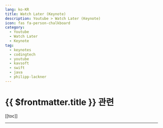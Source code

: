 ```yaml
---
lang: ko-KR
title: Watch Later (Keynote)
description: Youtube > Watch Later (Keynote)
icon: fas fa-person-chalkboard
category: 
  - Youtube
  - Watch Later
  - Keynote
tag: 
  - keynotes
  - codingtech
  - youtube
  - kavsoft
  - swift
  - java
  - philipp-lackner
---
```


# {{ $frontmatter.title }} 관련

[[toc]]

---

<MyYouTubeItems jsonName="yu-woowatech" /><!-- 우아한테크 -->
<MyYouTubeItems jsonName="yu-NHNCloud" /><!-- NHN Cloud -->
<MyYouTubeItems jsonName="yu-linedevlog" /><!-- 라인개발실록 -->
<MyYouTubeItems jsonName="yu-CodingTech" /><!-- Coding Tech -->
<MyYouTubeItems jsonName="yu-user-nf9gd7uz9s" /><!-- 코드스쿼드 -->
<MyYouTubeItems jsonName="yu-tmax" /><!-- 티맥스 -->
<MyYouTubeItems jsonName="yu-Kotlin" /><!-- Kotlin By JetBrains -->
<MyYouTubeItems jsonName="yu-intellijidea" /><!-- IntelliJ IDEA -->
<MyYouTubeItems jsonName="yu-JetBrainsTV" /><!-- JetbrainsTV -->
<MyYouTubeItems jsonName="yu-AndroidDevelopers" /><!-- Android Developers -->
<MyYouTubeItems jsonName="yu-DroidconParis" /><!-- Android Makers -->
<MyYouTubeItems jsonName="yu-SpringIOConference" /><!-- Spring I/O -->
<MyYouTubeItems jsonName="yu-virtualJUG" /><!-- v JUG -->
<MyYouTubeItems jsonName="yu-IBMTechnology" /><!-- IBM Technology -->
<MyYouTubeItems jsonName="yu-DockerInc" /><!-- Docker -->
<MyYouTubeItems jsonName="yu-MongoDB" /><!-- MongoDB -->
<MyYouTubeItems jsonName="yu-strvcom" /><!-- STRV -->
<MyYouTubeItems jsonName="yu-EsriEvents" /><!-- Esri Events -->
<MyYouTubeItems jsonName="yu-esri_arcgis" /><!-- ArcGIS -->
<MyYouTubeItems jsonName="yu-cncf" /><!-- CNCF -->
<MyYouTubeItems jsonName="yu-unity" /><!-- Unity -->
<MyYouTubeItems jsonName="yu-MicrosoftDeveloper" /><!-- Microsoft Developer -->
<MyYouTubeItems jsonName="yu-visualstudio" /><!-- Microsoft Visual Studio -->
<MyYouTubeItems jsonName="yu-MicrosoftPowerBI" /><!-- Microsoft Power BI -->
<MyYouTubeItems jsonName="yu-MicrosoftIgnite" /><!-- Microsoft Ignite -->
<MyYouTubeItems jsonName="yu-NetflixEngineering" />
<MyYouTubeItems jsonName="yu-redhatkorea2558" /><!-- Red Hat Korea -->
<MyYouTubeItems jsonName="yu-SKplanetTacademy" /><!-- SKplanet Tacademy -->
<MyYouTubeItems jsonName="yu-SKplanetRD" /><!-- SKplanetRD -->
<MyYouTubeItems jsonName="yu-SKTelecomTdevelopers" /><!-- SK open API -->
<MyYouTubeItems jsonName="yu-googlecloudtech" /><!-- Google Cloud Tech -->
<MyYouTubeItems jsonName="yu-Firebase" /><!-- Firebase -->
<MyYouTubeItems jsonName="yu-XojoInc" /><!-- Xojo -->
<MyYouTubeItems jsonName="yu-Bisqwit" /><!-- Bisqwit -->
<MyYouTubeItems jsonName="yu-FacebookOpenSource" /><!-- Meta Open Source -->
<MyYouTubeItems jsonName="yu-softwarecraftsmanshipluxem8137" />
<MyYouTubeItems jsonName="yu-GOTO-" /><!-- GOTO Conferences -->
<MyYouTubeItems jsonName="yu-OracleKorea" /><!-- Oracle Korea -->
<MyYouTubeItems jsonName="yu-ndc" /><!-- NDC Conferences-->
<MyYouTubeItems jsonName="yu-vmwarecloudnativeapps816" /><!-- VMware Cloud Native Apps -->
<MyYouTubeItems jsonName="yu-qiskit" /><!-- Qiskit -->
<MyYouTubeItems jsonName="yu-hackaday" /><!-- HACKADAY -->
<MyYouTubeItems jsonName="yu-Pusher_realtime" /><!-- Pusher -->
<MyYouTubeItems jsonName="yu-infoq" /><!-- InfoQ -->
<MyYouTubeItems jsonName="yu-BeJScommunity" /><!-- BeJS -->
<MyYouTubeItems jsonName="yu-codeonthebeach" /><!-- Code on the Beach -->
<MyYouTubeItems jsonName="yu-opensourceconsulting-7382" /><!-- Open Source Consulting - 오픈소스컨설팅 -->
<MyYouTubeItems jsonName="yu-startupkaist5779" /><!-- Startup KAIST -->
<MyYouTubeItems jsonName="yu-okky4271" /><!-- OKKY -->
<MyYouTubeItems jsonName="yu-Confreaks" /><!-- Confreaks -->
<MyYouTubeItems jsonName="yu-lgsw" /><!-- Software in LG -->
<MyYouTubeItems jsonName="yu-HackerOneTV" /><!-- HackerOne -->
<MyYouTubeItems jsonName="yu-coupangreveal1172" /><!-- CoupangReveal -->
<MyYouTubeItems jsonName="yu-gdgsongdo1690" /><!-- GDGSongDo -->
<MyYouTubeItems jsonName="yu-conf42" /><!-- Conf42 -->
<MyYouTubeItems jsonName="yu-LeadDev" /><!-- LeadDev -->
<MyYouTubeItems jsonName="yu-MetaDevelopers" /><!-- Meta Developers -->
<MyYouTubeItems jsonName="yu-_wearedevs" /><!-- WeAreDevelopers -->
<MyYouTubeItems jsonName="yu-daangntech" /><!-- 당근테크 -->
<MyYouTubeItems jsonName="yu-programmerschannel" /><!-- programmers -->
<MyYouTubeItems jsonName="yu-ExpertZone" /><!-- Microsoft ExpertZone North America -->
<MyYouTubeItems jsonName="yu-lgcnstube" /><!-- LG CNS -->
<MyYouTubeItems jsonName="yu-gdscsookmyung" /><!-- Google Developer Student Club Sookmyung -->
<MyYouTubeItems jsonName="yu-xebiafunctional" /><!-- Xebia Functional (formerly 47 Degrees) -->
<MyYouTubeItems jsonName="yu-gdgosijek5328" /><!-- GDG Osijek -->
<MyYouTubeItems jsonName="yu-gdgjohannesburg8669" /><!-- GDG Johannesburg -->
<MyYouTubeItems jsonName="yu-FireEyeKorea" /><!-- FireEye Korea -->
<MyYouTubeItems jsonName="yu-DEFCONConference" /><!-- DEFCONConference -->
<MyYouTubeItems jsonName="yu-user-zj8mp6sv6s" /><!-- 블록체인포럼-김기흥 -->
<MyYouTubeItems jsonName="yu-JSlaArchives" /><!-- js.la -->
<MyYouTubeItems jsonName="yu-JNationConf" /><!-- JNation -->
<MyYouTubeItems jsonName="yu-rsaorg" /><!-- RSA -->
<MyYouTubeItems jsonName="yu-GNMUplat" /><!-- GNMU 네트워크마케팅대학 -->
<MyYouTubeItems jsonName="yu-kakaobrain" /><!-- kakaobrain -->
<MyYouTubeItems jsonName="yu-VoxxedDaysLuxembourg" /><!-- Voxxed Days Luxembourg -->
<MyYouTubeItems jsonName="yu-programmersdevcourse" /><!-- 프로그래머스 데브코스 -->
<MyYouTubeItems jsonName="yu-rustlabconference3671" /><!-- RustLab Conference -->
<MyYouTubeItems jsonName="yu-CodeEurope" /><!-- Code Europe -->
<MyYouTubeItems jsonName="yu-linuxconfau2010" /> <!-- Linux.conf.au 2010 -- Wellington, New Zealand -->
<MyYouTubeItems jsonName="yu-11TechTalk" /><!-- 11번가 TechTalk -->
<MyYouTubeItems jsonName="yu-devmento" /><!-- 데브멘토(Devmento : Real IT Portal) -->
<MyYouTubeItems jsonName="yu-SamsungNewsroom" /><!-- 삼성전자 뉴스룸 [Samsung Newsroom] -->
<MyYouTubeItems jsonName="yu-wasmio" /><!-- WASM I/O -->
<MyYouTubeItems jsonName="yu-Google" /><!-- Google -->
<MyYouTubeItems jsonName="yu-toss_securities" /><!-- 토스증권 -->
<MyYouTubeItems jsonName="yu-theBankofKoreakr" /><!-- 한국은행 -->
<MyYouTubeItems jsonName="yu-sktechsummit" /><!-- SK TECH SUMMIT -->
<MyYouTubeItems jsonName="yu-Gdconf" /><!-- GDC -->
<MyYouTubeItems jsonName="yu-ElixirAustralia" /><!-- Elixir Australia -->
<MyYouTubeItems jsonName="yu-openuk_uk" /><!-- OpenUK -->
<MyYouTubeItems jsonName="yu-kakaotech" /><!-- kakao tech -->
<MyYouTubeItems jsonName="yu-golangkorea8237" /><!-- Golang Korea -->
<MyYouTubeItems jsonName="yu-JSWORLDConference" /><!-- JSWORLD Conference -->
<MyYouTubeItems jsonName="yu-phpukconference" /><!-- PHP UK Conference -->

<TagLinks />
